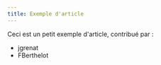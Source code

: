 ```yaml
---
title: Exemple d'article
---
```


Ceci est un petit exemple d'article, contribué par :

- jgrenat
- FBerthelot
